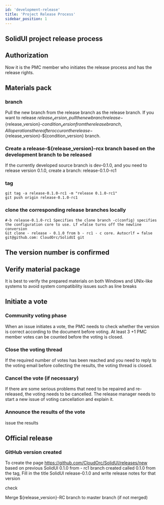```yaml
---
id: 'development-release'
title: 'Project Release Process'
sidebar_position: 1
---
```


SolidUI project release process
-------------------------

## Authorization

Now it is the PMC member who initiates the release process and has the release rights.

## Materials pack
### branch
Pull the new branch from the release branch as the release branch. If you want to release ${release_version}, pull the new branch release-${release_version}-${condition_version} from the release branch, All operations thereafter occur on the release-${release_version}-${condition_version} branch.

### Create a release-${release_version}-rcx branch based on the development branch to be released

If the currently developed source branch is dev-0.1.0, and you need to release version 0.1.0, create a branch: release-0.1.0-rc1

### tag

```
git tag -a release-0.1.0-rc1 -m "release 0.1.0-rc1"
git push origin release-0.1.0-rc1
```

### clone the corresponding release branches locally
```shell
#-b release-0.1.0-rc1 Specifies the clone branch -c(config) specifies the configuration core to use. Lf =false turns off the newline conversion
Git clone - release - 0.1.0 from b - rc1 - c core. Autocrlf = false git@github.com: CloudOrc/SolidUI git
```

## The version number is confirmed

## Verify material package

It is best to verify the prepared materials on both Windows and UNIx-like systems to avoid system compatibility issues such as line breaks

## Initiate a vote

### Community voting phase

When an issue initiates a vote, the PMC needs to check whether the version is correct according to the document before voting. At least 3 +1 PMC member votes can be counted before the voting is closed.

### Close the voting thread

If the required number of votes has been reached and you need to reply to the voting email before collecting the results, the voting thread is closed.

### Cancel the vote (if necessary)

If there are some serious problems that need to be repaired and re-released, the voting needs to be cancelled. The release manager needs to start a new issue of voting cancellation and explain it.

### Announce the results of the vote

issue the results

## Official release

### GitHub version created

To create the page https://github.com/CloudOrc/SolidUI/releases/new based on previous SolidUI 0.1.0 from - rc1 branch created called 0.1.0 from the tag, Fill in the title SolidUI release-0.1.0 and write release notes for that version

check

Merge ${release_version}-RC branch to master branch (if not merged)
